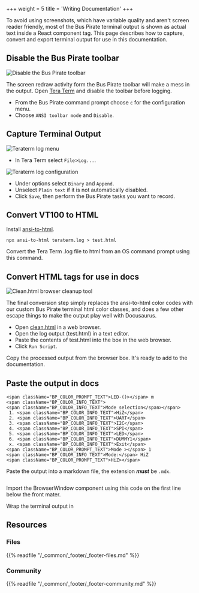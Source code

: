 +++
weight = 5
title = 'Writing Documentation'
+++

To avoid using screenshots, which have variable quality and aren't screen reader friendly, most of the Bus Pirate terminal output is shown as actual text inside a React component tag. This page describes how to capture, convert and export terminal output for use in this documentation.

## Disable the Bus Pirate toolbar

![Disable the Bus Pirate toolbar](/images/docs/fw/docs-disabletoolbar.png)

The screen redraw activity form the Bus Pirate toolbar will make a mess in the output. Open [Tera Term](https://ttssh2.osdn.jp/index.html.en) and disable the toolbar before logging.

* From the Bus Pirate command prompt choose ```c``` for the configuration menu. 
* Choose ```ANSI toolbar mode``` and ```Disable```.

## Capture Terminal Output
![Teraterm log menu](/images/docs/fw/teraterm-log.png)

* In Tera Term select ```File```>```Log...```.

![Teraterm log configuration](/images/docs/fw/teraterm-logsettings.png)

* Under options select ```Binary``` and ```Append```. 
* Unselect ```Plain text``` if it is not automatically disabled. 
* Click ```Save```, then perform the Bus Pirate tasks you want to record.

## Convert VT100 to HTML

Install [ansi-to-html](https://www.npmjs.com/package/ansi-to-html).

```
npx ansi-to-html teraterm.log > test.html
```

Convert the Tera Term .log file to html from an OS command prompt using this command.

## Convert HTML tags for use in docs
![Clean.html browser cleanup tool](/images/docs/fw/docs-cleanhtml.png)


The final conversion step simply replaces the ansi-to-html color codes with our custom Bus Pirate terminal html color classes, and does a few other escape things to make the output play well with Docusaurus.

* Open [clean.html](pathname:///clean.html) in a web browser. 
* Open the log output (test.html) in a text editor. 
* Paste the contents of test.html into the box in the web browser.
* Click ```Run Script```.

Copy the processed output from the browser box. It's ready to add to the documentation.

## Paste the output in docs

```
<span className="BP_COLOR_PROMPT_TEXT">LED-()></span> m
<span className="BP_COLOR_INFO_TEXT">
<span className="BP_COLOR_INFO_TEXT">Mode selection</span></span>
 1. <span className="BP_COLOR_INFO_TEXT">HiZ</span>
 2. <span className="BP_COLOR_INFO_TEXT">UART</span>
 3. <span className="BP_COLOR_INFO_TEXT">I2C</span>
 4. <span className="BP_COLOR_INFO_TEXT">SPI</span>
 5. <span className="BP_COLOR_INFO_TEXT">LED</span>
 6. <span className="BP_COLOR_INFO_TEXT">DUMMY1</span>
 x. <span className="BP_COLOR_INFO_TEXT">Exit</span>
<span className="BP_COLOR_PROMPT_TEXT">Mode ></span> 1
<span className="BP_COLOR_INFO_TEXT">Mode:</span> HiZ
<span className="BP_COLOR_PROMPT_TEXT">HiZ></span>
```

Paste the output into a markdown file, the extension ***must*** be ```.mdx```. 

```

```
Import the BrowserWindow component using this code on the first line below the front mater.

Wrap the terminal output in 

## Resources

### Files


{{% readfile "/_common/_footer/_footer-files.md" %}}

### Community


{{% readfile "/_common/_footer/_footer-community.md" %}}
